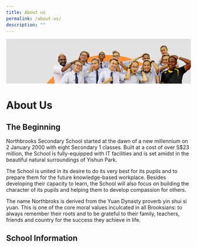 ```yaml
---
title: About us
permalink: /about-us/
description: ""
---
```

![](/images/about_us.jpg)

About Us
========

The Beginning
-------------

Northbrooks Secondary School started at the dawn of a new millennium on 2 January 2000 with eight Secondary 1 classes. Built at a cost of over S$23 million, the School is fully-equipped with IT facilities and is set amidst in the beautiful natural surroundings of Yishun Park.

The School is united in its desire to do its very best for its pupils and to prepare them for the future knowledge-based workplace. Besides developing their capacity to learn, the School will also focus on building the character of its pupils and helping them to develop compassion for others.

The name Northbroks is derived from the Yuan Dynasty proverb yin shui si yuan. This is one of the core moral values inculcated in all Brooksians: to always remember their roots and to be grateful to their family, teachers, friends and country for the success they achieve in life.

School Information
------------------

